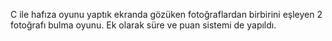  C ile hafıza oyunu yaptık  ekranda gözüken fotoğraflardan birbirini eşleyen 2 fotoğrafı bulma oyunu.
 Ek olarak süre ve puan sistemi de yapıldı.
